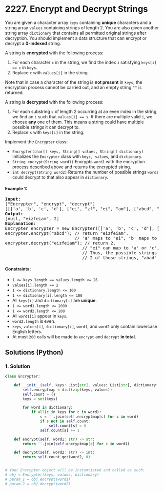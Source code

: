 # 2227. Encrypt and Decrypt Strings
You are given a character array `keys` containing **unique** characters and a string array `values` containing strings of length 2. You are also given another string array `dictionary` that contains all permitted original strings after decryption. You should implement a data structure that can encrypt or decrypt a **0-indexed** string.

A string is **encrypted** with the following process:

1. For each character `c` in the string, we find the index `i` satisfying `keys[i] == c` in `keys`.
2. Replace `c` with `values[i]` in the string.

Note that in case a character of the string is **not present** in `keys`, the encryption process cannot be carried out, and an empty string `""` is returned.

A string is **decrypted** with the following process:

1. For each substring `s` of length 2 occurring at an even index in the string, we find an `i` such that `values[i] == s`. If there are multiple valid `i`, we choose **any** one of them. This means a string could have multiple possible strings it can decrypt to.
2. Replace `s` with `keys[i]` in the string.

Implement the `Encrypter` class:

* `Encrypter(char[] keys, String[] values, String[] dictionary)` Initializes the `Encrypter` class with `keys, values`, and `dictionary`.
* `String encrypt(String word1)` Encrypts `word1` with the encryption process described above and returns the encrypted string.
* `int decrypt(String word2)` Returns the number of possible strings `word2` could decrypt to that also appear in `dictionary`.

#### Example 1:
<pre>
<strong>Input:</strong>
["Encrypter", "encrypt", "decrypt"]
[[['a', 'b', 'c', 'd'], ["ei", "zf", "ei", "am"], ["abcd", "acbd", "adbc", "badc", "dacb", "cadb", "cbda", "abad"]], ["abcd"], ["eizfeiam"]]
<strong>Output:</strong>
[null, "eizfeiam", 2]
<strong>Explanation:</strong>
Encrypter encrypter = new Encrypter([['a', 'b', 'c', 'd'], ["ei", "zf", "ei", "am"], ["abcd", "acbd", "adbc", "badc", "dacb", "cadb", "cbda", "abad"]);
encrypter.encrypt("abcd"); // return "eizfeiam".
                           // 'a' maps to "ei", 'b' maps to "zf", 'c' maps to "ei", and 'd' maps to "am".
encrypter.decrypt("eizfeiam"); // return 2.
                              // "ei" can map to 'a' or 'c', "zf" maps to 'b', and "am" maps to 'd'.
                              // Thus, the possible strings after decryption are "abad", "cbad", "abcd", and "cbcd".
                              // 2 of those strings, "abad" and "abcd", appear in dictionary, so the answer is 2.
</pre>

#### Constraints:
* `1 <= keys.length == values.length <= 26`
* `values[i].length == 2`
* `1 <= dictionary.length <= 100`
* `1 <= dictionary[i].length <= 100`
* All `keys[i]` and `dictionary[i]` are **unique**.
* `1 <= word1.length <= 2000`
* `1 <= word2.length <= 200`
* All `word1[i]` appear in `keys`.
* `word2.length` is even.
* `keys`, `values[i]`, `dictionary[i]`, `word1`, and `word2` only contain lowercase English letters.
* At most `200` calls will be made to `encrypt` and `decrypt` **in total**.

## Solutions (Python)

### 1. Solution
```Python
class Encrypter:

    def __init__(self, keys: List[str], values: List[str], dictionary: List[str]):
        self.encryptmap = dict(zip(keys, values))
        self.count = {}
        keys = set(keys)

        for word in dictionary:
            if all(c in keys for c in word):
                s = ''.join(self.encryptmap[c] for c in word)
                if s not in self.count:
                    self.count[s] = 0
                self.count[s] += 1

    def encrypt(self, word1: str) -> str:
        return ''.join(self.encryptmap[c] for c in word1)

    def decrypt(self, word2: str) -> int:
        return self.count.get(word2, 0)


# Your Encrypter object will be instantiated and called as such:
# obj = Encrypter(keys, values, dictionary)
# param_1 = obj.encrypt(word1)
# param_2 = obj.decrypt(word2)
```

